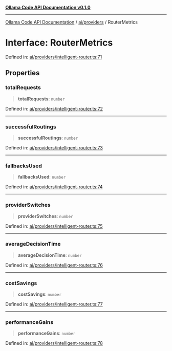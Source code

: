 [**Ollama Code API Documentation v0.1.0**](../../../README.md)

***

[Ollama Code API Documentation](../../../modules.md) / [ai/providers](../README.md) / RouterMetrics

# Interface: RouterMetrics

Defined in: [ai/providers/intelligent-router.ts:71](https://github.com/erichchampion/ollama-code/blob/f579fc18d250ee6a96568b59118babb3bbd950b6/ollama-code/src/ai/providers/intelligent-router.ts#L71)

## Properties

### totalRequests

> **totalRequests**: `number`

Defined in: [ai/providers/intelligent-router.ts:72](https://github.com/erichchampion/ollama-code/blob/f579fc18d250ee6a96568b59118babb3bbd950b6/ollama-code/src/ai/providers/intelligent-router.ts#L72)

***

### successfulRoutings

> **successfulRoutings**: `number`

Defined in: [ai/providers/intelligent-router.ts:73](https://github.com/erichchampion/ollama-code/blob/f579fc18d250ee6a96568b59118babb3bbd950b6/ollama-code/src/ai/providers/intelligent-router.ts#L73)

***

### fallbacksUsed

> **fallbacksUsed**: `number`

Defined in: [ai/providers/intelligent-router.ts:74](https://github.com/erichchampion/ollama-code/blob/f579fc18d250ee6a96568b59118babb3bbd950b6/ollama-code/src/ai/providers/intelligent-router.ts#L74)

***

### providerSwitches

> **providerSwitches**: `number`

Defined in: [ai/providers/intelligent-router.ts:75](https://github.com/erichchampion/ollama-code/blob/f579fc18d250ee6a96568b59118babb3bbd950b6/ollama-code/src/ai/providers/intelligent-router.ts#L75)

***

### averageDecisionTime

> **averageDecisionTime**: `number`

Defined in: [ai/providers/intelligent-router.ts:76](https://github.com/erichchampion/ollama-code/blob/f579fc18d250ee6a96568b59118babb3bbd950b6/ollama-code/src/ai/providers/intelligent-router.ts#L76)

***

### costSavings

> **costSavings**: `number`

Defined in: [ai/providers/intelligent-router.ts:77](https://github.com/erichchampion/ollama-code/blob/f579fc18d250ee6a96568b59118babb3bbd950b6/ollama-code/src/ai/providers/intelligent-router.ts#L77)

***

### performanceGains

> **performanceGains**: `number`

Defined in: [ai/providers/intelligent-router.ts:78](https://github.com/erichchampion/ollama-code/blob/f579fc18d250ee6a96568b59118babb3bbd950b6/ollama-code/src/ai/providers/intelligent-router.ts#L78)

